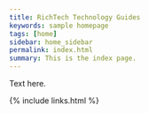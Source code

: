```yaml
---
title: RichTech Technology Guides
keywords: sample homepage
tags: [home]
sidebar: home_sidebar
permalink: index.html
summary: This is the index page.
---
```


Text here.

{% include links.html %}
